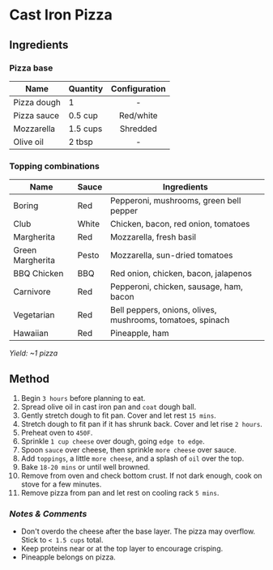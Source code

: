 # Cast Iron Pizza

## Ingredients

### Pizza base

| Name        | Quantity | Configuration |
| ----------- | -------- | :-----------: |
| Pizza dough | 1        |       -       |
| Pizza sauce | 0.5 cup  |   Red/white   |
| Mozzarella  | 1.5 cups |   Shredded    |
| Olive oil   | 2 tbsp   |       -       |

### Topping combinations

| Name             | Sauce | Ingredients                                                |
| ---------------- | ----- | ---------------------------------------------------------- |
| Boring           | Red   | Pepperoni, mushrooms, green bell pepper                    |
| Club             | White | Chicken, bacon, red onion, tomatoes                        |
| Margherita       | Red   | Mozzarella, fresh basil                                    |
| Green Margherita | Pesto | Mozzarella, sun-dried tomatoes                             |
| BBQ Chicken      | BBQ   | Red onion, chicken, bacon, jalapenos                       |
| Carnivore        | Red   | Pepperoni, chicken, sausage, ham, bacon                    |
| Vegetarian       | Red   | Bell peppers, onions, olives, mushrooms, tomatoes, spinach |
| Hawaiian         | Red   | Pineapple, ham                                             |

_Yield: ~1 pizza_

## Method

1. Begin `3 hours` before planning to eat.
1. Spread olive oil in cast iron pan and `coat` dough ball.
1. Gently stretch dough to fit pan. Cover and let rest `15 mins`.
1. Stretch dough to fit pan if it has shrunk back. Cover and let rise `2 hours`.
1. Preheat oven to `450F`.
1. Sprinkle `1 cup cheese` over dough, going `edge to edge`.
1. Spoon `sauce` over cheese, then sprinkle `more cheese` over sauce.
1. Add `toppings`, a little `more cheese`, and a splash of `oil` over the top.
1. Bake `18-20 mins` or until well browned.
1. Remove from oven and check bottom crust. If not dark enough, cook on stove for a few minutes.
1. Remove pizza from pan and let rest on cooling rack `5 mins`.

### _Notes & Comments_

- Don't overdo the cheese after the base layer. The pizza may overflow. Stick to `< 1.5 cups` total.
- Keep proteins near or at the top layer to encourage crisping.
- Pineapple belongs on pizza.
